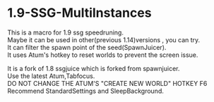 # 1.9-SSG-MultiInstances

This is a macro for 1.9 ssg speedruning.      
Maybe it can be used in other(previous 1.14)versions , you can try.      
It can filter the spawn point of the seed(SpawnJuicer).      
It uses Atum's hotkey to reset worlds to prevent the screen issue.      

It is a fork of 1.8 ssgjuice which is forked from spawnjuicer.    
Use the latest Atum,Tabfocus.      
DO NOT CHANGE THE ATUM'S "CREATE NEW WORLD" HOTKEY F6
Recommend StandardSettings and SleepBackground.      
